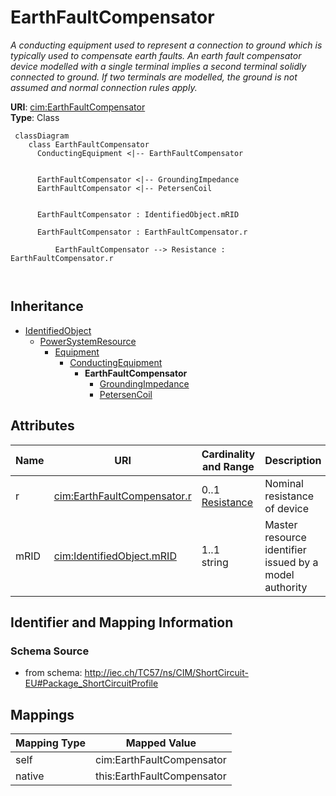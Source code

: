 # EarthFaultCompensator


_A conducting equipment used to represent a connection to ground which is typically used to compensate earth faults.   An earth fault compensator device modelled with a single terminal implies a second terminal solidly connected to ground.  If two terminals are modelled, the ground is not assumed and normal connection rules apply._





**URI**: [cim:EarthFaultCompensator](http://iec.ch/TC57/CIM100#EarthFaultCompensator)<br />
**Type**: Class




```mermaid
 classDiagram
    class EarthFaultCompensator
      ConductingEquipment <|-- EarthFaultCompensator
      

      EarthFaultCompensator <|-- GroundingImpedance
      EarthFaultCompensator <|-- PetersenCoil
      
      
      EarthFaultCompensator : IdentifiedObject.mRID
        
      EarthFaultCompensator : EarthFaultCompensator.r
        
          EarthFaultCompensator --> Resistance : EarthFaultCompensator.r
        
      
```





## Inheritance
* [IdentifiedObject](IdentifiedObject.md)
    * [PowerSystemResource](PowerSystemResource.md)
        * [Equipment](Equipment.md)
            * [ConductingEquipment](ConductingEquipment.md)
                * **EarthFaultCompensator**
                    * [GroundingImpedance](GroundingImpedance.md)
                    * [PetersenCoil](PetersenCoil.md)



## Attributes


| Name | URI | Cardinality and Range | Description | Inheritance |
| ---  | --- | --- | --- | --- |
| r | [cim:EarthFaultCompensator.r](http://iec.ch/TC57/CIM100#EarthFaultCompensator.r) | 0..1 <br />  [Resistance](Resistance.md)  | Nominal resistance of device | direct |
| mRID | [cim:IdentifiedObject.mRID](http://iec.ch/TC57/CIM100#IdentifiedObject.mRID) | 1..1 <br />  string  | Master resource identifier issued by a model authority | [IdentifiedObject](IdentifiedObject.md) |









## Identifier and Mapping Information







### Schema Source


* from schema: http://iec.ch/TC57/ns/CIM/ShortCircuit-EU#Package_ShortCircuitProfile





## Mappings

| Mapping Type | Mapped Value |
| ---  | ---  |
| self | cim:EarthFaultCompensator |
| native | this:EarthFaultCompensator |




